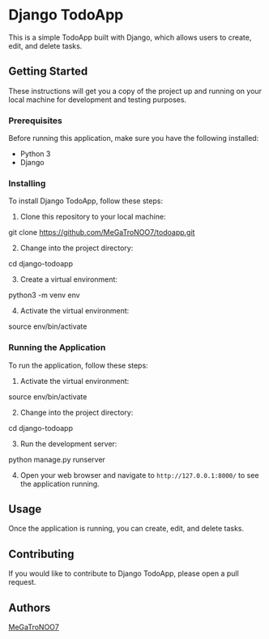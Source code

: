 # Django TodoApp

This is a simple TodoApp built with Django, which allows users to create, edit, and delete tasks.

## Getting Started

These instructions will get you a copy of the project up and running on your local machine for development and testing purposes.

### Prerequisites

Before running this application, make sure you have the following installed:

* Python 3
* Django

### Installing

To install Django TodoApp, follow these steps:

1. Clone this repository to your local machine:

git clone https://github.com/MeGaTroNOO7/todoapp.git

2. Change into the project directory:

cd django-todoapp

3. Create a virtual environment:

python3 -m venv env

4. Activate the virtual environment:

source env/bin/activate

### Running the Application

To run the application, follow these steps:

1. Activate the virtual environment:

source env/bin/activate

2. Change into the project directory:

cd django-todoapp

3. Run the development server:

python manage.py runserver


4. Open your web browser and navigate to `http://127.0.0.1:8000/` to see the application running.

## Usage

Once the application is running, you can create, edit, and delete tasks. 

## Contributing

If you would like to contribute to Django TodoApp, please open a pull request.

## Authors

[MeGaTroNOO7](https://github.com/MeGaTroNOO7)









